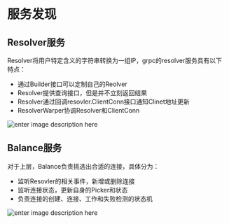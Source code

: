 # 服务发现
## Resolver服务
Resolver将用户特定含义的字符串转换为一组IP，grpc的resolver服务具有以下特点：
- 通过Builder接口可以定制自己的Reolver
- Resolver提供查询接口，但是并不立刻返回结果
- Resolver通过回调resovler.ClientConn接口通知Clinet地址更新
- ResolverWarper协调Resolver和ClientConn


![enter image description here](https://lh3.googleusercontent.com/Zbk2gb_1HaIwmJyQluCJSKY8SuhiMMcKmmD-bg1DijCHruU1WdN8TXsCpl6JB_l-N7tsnc6DGzIZ)

## Balance服务
对于上层，Balance负责挑选出合适的连接，具体分为：
- 监听Resovler的相关事件，新增或删除连接
- 监听连接状态，更新自身的Picker和状态
- 负责连接的创建、连接、工作和失败检测的状态机


![enter image description here]([https://photos.google.com/share/AF1QipPWPb2FBgNlwN37KIGTGfuTCyWJ9xn83y2ESIpbW7i4-45-DMMWtVZeN5AT0ZT5iw/photo/AF1QipPtk3zFa8weNZAUEYVuoPY2kkMBXrpaKzYpVE2U?key=SlNDNHlsZVB2d0FBV211c2VlS2pia25iODhuZ2xn](https://photos.google.com/share/AF1QipPWPb2FBgNlwN37KIGTGfuTCyWJ9xn83y2ESIpbW7i4-45-DMMWtVZeN5AT0ZT5iw/photo/AF1QipPtk3zFa8weNZAUEYVuoPY2kkMBXrpaKzYpVE2U?key=SlNDNHlsZVB2d0FBV211c2VlS2pia25iODhuZ2xn))
<!--stackedit_data:
eyJoaXN0b3J5IjpbMTIxOTMzMzE5MiwxODczMjE3MjY2XX0=
-->